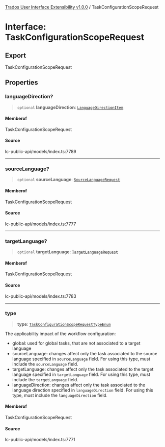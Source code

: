 [Trados User Interface Extensibility v1.0.0](../wiki/globals) / TaskConfigurationScopeRequest

# Interface: TaskConfigurationScopeRequest

## Export

TaskConfigurationScopeRequest

## Properties

### languageDirection?

> `optional` **languageDirection**: [`LanguageDirectionItem`](../wiki/Interface.LanguageDirectionItem)

#### Memberof

TaskConfigurationScopeRequest

#### Source

lc-public-api/models/index.ts:7789

***

### sourceLanguage?

> `optional` **sourceLanguage**: [`SourceLanguageRequest`](../wiki/Interface.SourceLanguageRequest)

#### Memberof

TaskConfigurationScopeRequest

#### Source

lc-public-api/models/index.ts:7777

***

### targetLanguage?

> `optional` **targetLanguage**: [`TargetLanguageRequest`](../wiki/Interface.TargetLanguageRequest)

#### Memberof

TaskConfigurationScopeRequest

#### Source

lc-public-api/models/index.ts:7783

***

### type

> **type**: [`TaskConfigurationScopeRequestTypeEnum`](../wiki/Type.TaskConfigurationScopeRequestTypeEnum)

The applicability impact of the workflow configuration:
- global: used for global tasks, that are not associated to a target language 
- sourceLanguage: changes affect only the task associated to the source language specified in `sourceLanguage` field. For using this type, must include the `sourceLanguage` field.
- targetLanguage: changes affect only the task associated to the target language specified in `targetLanguage` field. For using this type, must include the `targetLanguage` field.
- languageDirection: changes affect only the task associated to the language direction specified in `languageDirection` field. For using this type, must include the `languageDirection` field.

#### Memberof

TaskConfigurationScopeRequest

#### Source

lc-public-api/models/index.ts:7771
